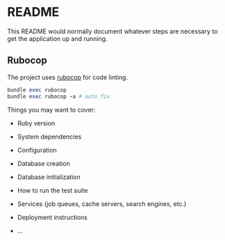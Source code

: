 # README

This README would normally document whatever steps are necessary to get the
application up and running.


## Rubocop

The project uses [rubocop](https://github.com/rubocop-hq/rubocop) for code linting.

```rb
bundle exec rubocop
bundle exec rubocop -a # auto fix
```


Things you may want to cover:

* Ruby version

* System dependencies

* Configuration

* Database creation

* Database initialization

* How to run the test suite

* Services (job queues, cache servers, search engines, etc.)

* Deployment instructions

* ...
